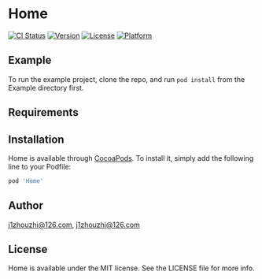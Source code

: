 # Home

[![CI Status](https://img.shields.io/travis/j1zhouzhi@126.com/Home.svg?style=flat)](https://travis-ci.org/j1zhouzhi@126.com/Home)
[![Version](https://img.shields.io/cocoapods/v/Home.svg?style=flat)](https://cocoapods.org/pods/Home)
[![License](https://img.shields.io/cocoapods/l/Home.svg?style=flat)](https://cocoapods.org/pods/Home)
[![Platform](https://img.shields.io/cocoapods/p/Home.svg?style=flat)](https://cocoapods.org/pods/Home)

## Example

To run the example project, clone the repo, and run `pod install` from the Example directory first.

## Requirements

## Installation

Home is available through [CocoaPods](https://cocoapods.org). To install
it, simply add the following line to your Podfile:

```ruby
pod 'Home'
```

## Author

j1zhouzhi@126.com, j1zhouzhi@126.com

## License

Home is available under the MIT license. See the LICENSE file for more info.
